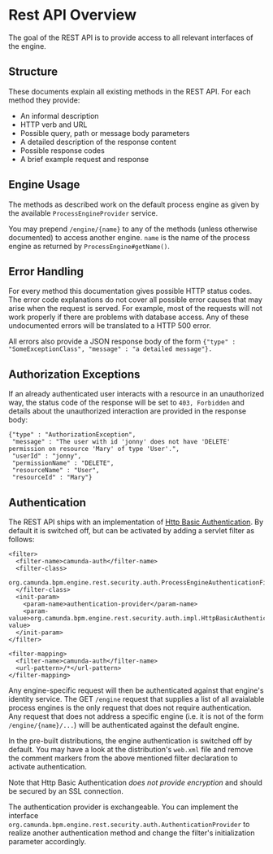 Rest API Overview
==================

The goal of the REST API is to provide access to all relevant interfaces of the engine.


Structure
--------------

These documents explain all existing methods in the REST API. For each method they provide:

* An informal description
* HTTP verb and URL
* Possible query, path or message body parameters
* A detailed description of the response content
* Possible response codes
* A brief example request and response


Engine Usage
--------------

The methods as described work on the default process engine as given by the available `ProcessEngineProvider` service.

You may prepend `/engine/{name}` to any of the methods (unless otherwise documented) to access another engine. `name` is the name of the process engine as returned by `ProcessEngine#getName()`.


Error Handling
--------------

For every method this documentation gives possible HTTP status codes. The error code explanations do not cover all possible error causes that may arise when the request is served. For example, most of the requests will not work properly if there are problems with database access. Any of these undocumented errors will be translated to a HTTP 500 error.

All errors also provide a JSON response body of the form `{"type" : "SomeExceptionClass", "message" : "a detailed message"}.`

Authorization Exceptions
------------------------

If an already authenticated user interacts with a resource in an unauthorized way, the status code of the response will be set to `403, Forbidden` and details about the unauthorized interaction are provided in the response body:

    {"type" : "AuthorizationException", 
     "message" : "The user with id 'jonny' does not have 'DELETE' permission on resource 'Mary' of type 'User'.",
     "userId" : "jonny",
     "permissionName" : "DELETE",
     "resourceName" : "User",
     "resourceId" : "Mary"}

Authentication
--------------

The REST API ships with an implementation of [Http Basic Authentication](http://en.wikipedia.org/wiki/Basic_access_authentication). By default it is switched off, but can be activated by adding a servlet filter as follows:

    <filter>
      <filter-name>camunda-auth</filter-name>
      <filter-class>
        org.camunda.bpm.engine.rest.security.auth.ProcessEngineAuthenticationFilter
      </filter-class>
      <init-param>
        <param-name>authentication-provider</param-name>
        <param-value>org.camunda.bpm.engine.rest.security.auth.impl.HttpBasicAuthenticationProvider</param-value>
      </init-param>
    </filter>
        
    <filter-mapping>
      <filter-name>camunda-auth</filter-name>
      <url-pattern>/*</url-pattern>
    </filter-mapping>
    
Any engine-specific request will then be authenticated against that engine's identity service. The GET `/engine` request that supplies a list of all avaialable process engines is the only request that does not require authentication. Any request that does not address a specific engine (i.e. it is not of the form `/engine/{name}/...`) will be authenticated against the default engine.

In the pre-built distributions, the engine authentication is switched off by default. You may have a look at the distribution's `web.xml` file and remove the comment markers from the above mentioned filter declaration to activate authentication.

Note that Http Basic Authentication *does not provide encryption* and should be secured by an SSL connection.

The authentication provider is exchangeable. You can implement the interface `org.camunda.bpm.engine.rest.security.auth.AuthenticationProvider` to realize another authentication method and change the filter's initialization parameter accordingly.
